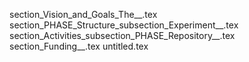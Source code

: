 section_Vision_and_Goals_The__.tex
section_PHASE_Structure_subsection_Experiment__.tex
section_Activities_subsection_PHASE_Repository__.tex
section_Funding__.tex
untitled.tex